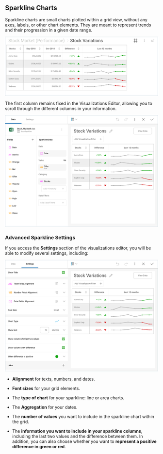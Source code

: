 ## Sparkline Charts

Sparkline charts are small charts plotted within a grid view, without
any axes, labels, or other chart elements. They are meant to represent
trends and their progression in a given date range.

![Sparkline Chart sample](images/sparkline-chart-dashboard-view.png)

The first column remains fixed in the Visualizations Editor, allowing
you to scroll through the different columns in your information.

![SparklineChartVisualizationsEditor\_All](images/sparkline-chart-visualizations-editor.png)

### Advanced Sparkline Settings

If you access the **Settings** section of the visualizations editor, you
will be able to modify several settings, including:

![SparklineAdvancedChartSettings\_All](images/sparkline-advanced-chart-settings.png)

  - **Alignment** for texts, numbers, and dates.

  - **Font sizes** for your grid elements.

  - The **type of chart** for your sparkline: line or area charts.

  - The **Aggregation** for your dates.

  - The **number of values** you want to include in the sparkline chart
    within the grid.

  - The **information you want to include in your sparkline columns**,
    including the last two values and the difference between them. In
    addition, you can also choose whether you want to **represent a
    positive difference in green or red**.
